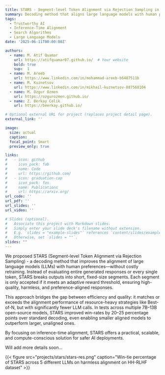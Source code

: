 ```yaml
---
title: STARS - Segment-level Token Alignment via Rejection Sampling in Large Language Models
summary: Decoding method that aligns large language models with human preferences at inference time by accepting only high-reward text segments, boosting quality without retraining.
tags:
  - Trustworthy AI
  - Inference-Time Alignment
  - Search Algorithms
  - Large Language Models
date: '2025-06-11T00:00:00Z'

authors:
  - name: M. Atif Quamar
    url: https://atifquamar07.github.io/  # Your website
    bold: true       
    sup:  1
  - name: M. Areeb
    url: https://www.linkedin.com/in/mohammad-areeb-b6487511b  
  - name: M. Kuznetsov
    url: https://www.linkedin.com/in/mikhail-kuznetsov-887568104
  - name: M. Ozgur Ozmen
    url: https://ozgurozmen.github.io/
  - name: Z. Berkay Celik
    url: https://beerkay.github.io/

# Optional external URL for project (replaces project detail page).
external_link: ''

image:
  size: actual
  caption: 
  focal_point: Smart
  preview_only: true

links:
#   - icon: github
#     icon_pack: fab
#     name: Code
#     url: https://github.com/
#   - icon: graduation-cap
#     icon_pack: fas
#     name: Publications
#     url: https://arxiv.org/
url_code: ''
url_pdf: ''
url_slides: ''
url_video: ''

# Slides (optional).
#   Associate this project with Markdown slides.
#   Simply enter your slide deck's filename without extension.
#   E.g. `slides = "example-slides"` references `content/slides/example-slides.md`.
#   Otherwise, set `slides = ""`.
slides: ""
---
```


We proposed STARS (Segment-level Token Alignment via Rejection Sampling) - a decoding method that improves the alignment of large language models (LLMs) with human preferences—without costly retraining. Instead of evaluating entire generated responses or every single token, STARS breaks outputs into short, fixed-size segments. Each segment is only accepted if it meets an adaptive reward threshold, ensuring high-quality, harmless, and preference-aligned responses.

This approach bridges the gap between efficiency and quality: it matches or exceeds the alignment performance of resource-heavy strategies like Best-of-N, but with significantly fewer LLM calls. In tests across multiple 7B–13B open-source models, STARS improved win-rates by 20–25 percentage points over standard decoding, even enabling smaller aligned models to outperform larger, unaligned ones.

By focusing on inference-time alignment, STARS offers a practical, scalable, and compute-conscious solution for safer AI deployments.

Will add more details soon...

 {{< figure src="projects/stars/stars-res.png" caption="Win-tie percentage of STARS across 5 different LLMs on harmless alignment on HH-RLHF dataset" >}}



